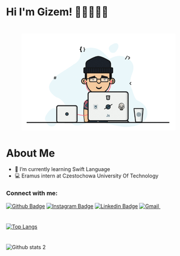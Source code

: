 # Hi I'm Gizem! 👋🏼👩🏻‍💻
<div
  align="center"
  style="margin: 3em;"
>
<img src="https://github.com/dionyysus/dionyysus/blob/main/developer.gif" width="auto">
</div>

# About Me
- 🌱 I’m currently learning Swift Language
- 💻 Eramus intern at Czestochowa University Of Technology

<!--
**dionyysus/dionyysus** is a ✨ _special_ ✨ repository because its `README.md` (this file) appears on your GitHub profile.

Here are some ideas to get you started:

- 🔭 I’m currently working on ...
- 🌱 I’m currently learning ...
- 👯 I’m looking to collaborate on ...
- 🤔 I’m looking for help with ...
- 💬 Ask me about ...
- 📫 How to reach me: ...
- 😄 Pronouns: ...
- ⚡ Fun fact: ...
-->
### Connect with me:

[![Github Badge](https://img.shields.io/badge/-Github-000?style=quare&labelColor=000&logo=Github&logoColor=white&link=link)](https://github.com/dionyysus) 
[![Instagram Badge](https://img.shields.io/badge/-Instagram-C13584?style=flat-quare&labelColor=C13584&logo=instagram&logoColor=white&link=link)](https://www.instagram.com/thedvlprl/) 
[![Linkedin Badge](https://img.shields.io/badge/-Linkedin-0B65C2?style=flat-quare&labelColor=0B65C2&logo=Linkedin&logoColor=white&link=link)](https://www.linkedin.com/in/gizem-coşkun-526376197/)
<a href="mailto:gizemcsk1@gmail.com">
  <img
    src="https://img.shields.io/badge/Gmail-0D1117?style=for-the-badge&logo=gmail&logoColor=D14836"
    alt="Gmail"
  />
</a>&nbsp;
#
[![Top Langs](https://github-readme-stats.vercel.app/api/top-langs/?username=dionyysus&theme=dark)](https://github.com/dionyysus/github-readme-stats)
#
![Github stats 2](https://github-readme-stats.vercel.app/api?username=dionyysus&show_icons=true&theme=radical)


